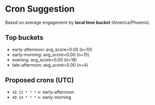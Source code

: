 # Cron Suggestion
Based on average engagement by **local time bucket** (America/Phoenix).

## Top buckets
- early-afternoon: avg_score=0.00 (n=10)
- early-morning: avg_score=0.00 (n=15)
- evening: avg_score=0.00 (n=18)
- late-afternoon: avg_score=0.00 (n=4)

## Proposed crons (UTC)
- `10 21 * * *`  ← early-afternoon
- `40 14 * * *`  ← early-morning